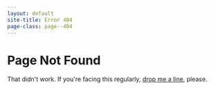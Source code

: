 ```yaml
---
layout: default
site-title: Error 404
page-class: page--404
---
```

# Page Not Found

That didn't work. If you're facing this regularly, [drop me a line](mailto:phrudloff@gmail.com), please.

